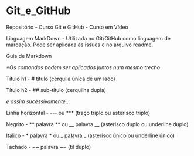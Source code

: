 # Git_e_GitHub
 Repositório - Curso Git e GitHub - Curso em Vídeo

 Linguagem MarkDown - Utilizada no Git/GitHub como linguagem de marcação. Pode ser aplicada às issues e no arquivo readme.


 Guia de Markdown

 _*Os comandos podem ser aplicados juntos num mesmo trecho_

 Título h1 - # título (cerquila única de um lado)

 Título h2 - ## sub-título (cerquilha dupla)

 _e assim sucessivamente..._

 Linha horizontal - --- ou *** (traço triplo ou asterisco triplo)

 Negrito - ** palavra ** ou __ palavra __ (asterisco duplo ou underline duplo)

 Itálico - * palavra * ou _ palavra _ (asterisco único ou underline único)
 
 Tachado - ~~ palavra ~~ (til duplo)

